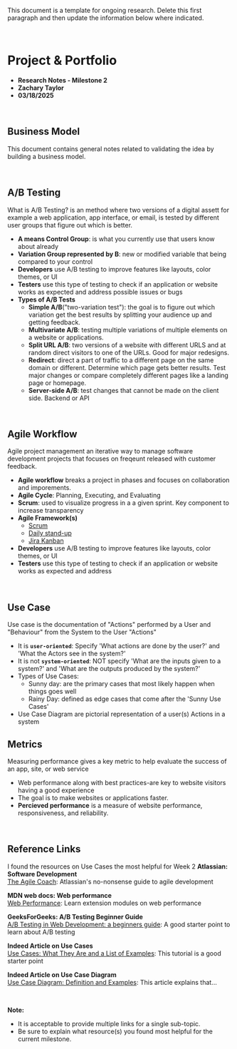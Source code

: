 This document is a template for ongoing research. Delete this first paragraph and then update the information below where indicated.

<br>

# Project & Portfolio

- **Research Notes - Milestone 2**
- **Zachary Taylor**
- **03/18/2025**

<br>

## Business Model

This document contains general notes related to validating the idea by building a business model.

<br>

## A/B Testing

What is A/B Testing? is an method where two versions of a digital assett for example a web application, app interface, or email, is tested by different user groups that figure out which is better.

- **A means Control Group**: is what you currently use that users know about already
- **Variation Group represented by B**: new or modified variable that being compared to your control
- **Developers** use A/B testing to improve features like layouts, color themes, or UI
- **Testers** use this type of testing to check if an application or website works as expected and address possible issues or bugs
- **Types of A/B Tests**
  - **Simple A/B**("two-variation test"): the goal is to figure out which variation get the best results by splitting your audience up and getting feedback.
  - **Multivariate A/B**: testing multiple variations of multiple elements on a website or applications.
  - **Split URL A/B**: two versions of a website with different URLS and at random direct visitors to one of the URLs. Good for major redesigns.
  - **Redirect**: direct a part of traffic to a different page on the same domain or different. Determine which page gets better results. Test major changes or compare completely different pages like a landing page or homepage.
  - **Server-side A/B**: test changes that cannot be made on the client side. Backend or API

<br>

## Agile Workflow

Agile project management an iterative way to manage software development projects that focuses on freqeunt released with customer feedback.

- **Agile workflow** breaks a project in phases and focuses on collaboration and imporements.
- **Agile Cycle**: Planning, Executing, and Evaluating
- **Scrum**: used to visualize progress in a a given sprint. Key component to increase transparency
- **Agile Framework(s)**
  - [Scrum]("https://www.atlassian.com/software/jira/templates/kanban")
  - [Daily stand-up]("https://www.atlassian.com/en/agile/scrum/standups")
  - [Jira Kanban]("https://www.atlassian.com/software/jira/templates/kanban")
- **Developers** use A/B testing to improve features like layouts, color themes, or UI
- **Testers** use this type of testing to check if an application or website works as expected and address

<br>

## Use Case

Use case is the documentation of "Actions" performed by a User and "Behaviour" from the System to the User "Actions"

- It is **`user-oriented`**: Specify 'What actions are done by the user?' and 'What the Actors see in the system?'
- It is not **`system-oriented`**: NOT specify 'What are the inputs given to a system?' and 'What are the outputs produced by the system?'
- Types of Use Cases:
  - Sunny day: are the primary cases that most likely happen when things goes well
  - Rainy Day: defined as edge cases that come after the 'Sunny Use Cases'
- Use Case Diagram are pictorial representation of a user(s) Actions in a system
  <br>

## Metrics

Measuring performance gives a key metric to help evaluate the success of an app, site, or web service

- Web performance along with best practices-are key to website visitors having a good experience
- The goal is to make websites or applications faster.
- **Percieved performance** is a measure of website performance, responsiveness, and reliability.

<br>

## Reference Links

I found the resources on Use Cases the most helpful for Week 2
**Atlassian: Software Development**  
[The Agile Coach](https://www.atlassian.com/agile): Atlassian's no-nonsense guide to agile development

**MDN web docs: Web performance**  
[Web Performance](https://developer.mozilla.org/en-US/docs/Learn_web_development/Extensions/Performance): Learn extension modules on web performance

**GeeksForGeeks: A/B Testing Beginner Guide**  
[A/B Testing in Web Development: a beginners guide](https://www.geeksforgeeks.org/a-b-testing-in-web-development/): A good starter point to learn about A/B testing

**Indeed Article on Use Cases**  
[Use Cases: What They Are and a List of Examples](https://www.indeed.com/career-advice/career-development/list-of-use-cases-examples): This tutorial is a good starter point

**Indeed Article on Use Case Diagram**  
[Use Case Diagram: Definition and Examples](https://www.indeed.com/career-advice/career-development/use-case-diagram): This article explains that...

<br>

**Note:**

- It is acceptable to provide multiple links for a single sub-topic.
- Be sure to explain what resource(s) you found most helpful for the current milestone.

